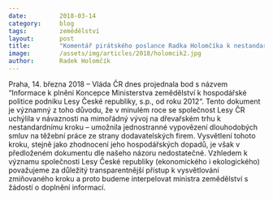 ```yaml
---
date:         2018-03-14
category:     blog
tags:         zemědělství
layout:       post
title:        "Komentář pirátského poslance Radka Holomčíka k nestandardním krokům Lesů ČR"
image:        /assets/img/articles/2018/holomcik2.jpg
author:       Radek Holomčík
---
```


Praha, 14. března 2018 – Vláda ČR dnes projednala bod s názvem “Informace k plnění Koncepce Ministerstva zemědělství k hospodářské politice podniku Lesy České republiky, s.p., od roku 2012“. Tento dokument je významný z toho důvodu, že v minulém roce se společnost Lesy ČR uchýlila v návaznosti na mimořádný vývoj na dřevařském trhu k nestandardnímu kroku – umožnila jednostranné vypovězení dlouhodobých smluv na těžební práce ze strany dodavatelských firem. Vysvětlení tohoto kroku, stejně jako zhodnocení jeho hospodářských dopadů, je však v předloženém dokumentu dle našeho názoru nedostatečné. Vzhledem k významu společnosti Lesy České republiky (ekonomického i ekologického) považujeme za důležitý transparentnější přístup k vysvětlování zmiňovaného kroku a proto budeme interpelovat ministra zemědělství s žádostí o doplnění informací. 

